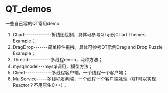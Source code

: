 # QT_demos
一些自己写的QT常用demo

1. Chart-------------折线图绘制，具体可参考QT示例Chart Themes Example；  
2. DragDrop-------简单控件拖拽，具体可参考QT示例Drag and Drop Puzzle Example；   
3. Thread-----------多线程demo，两种方法；     
4. mysqlmodel---mysql调用，模型方法；  
5. Client-------------多线程客户端，一个线程一个客户端；   
6. MulService-----多线程服务端，一个线程一个客户端处理（QT可以实现Reactor？不用原生C++）；

